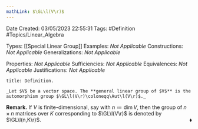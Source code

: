 ```yaml
---
mathLink: $\GL\l(V\r)$
---
```


<div class="topSpace"></div>

Date Created: 03/05/2023 22:55:31
Tags: #Definition #Topics/Linear_Algebra

Types: [[Special Linear Group]]
Examples: _Not Applicable_
Constructions: _Not Applicable_
Generalizations: _Not Applicable_

Properties: _Not Applicable_
Sufficiencies: _Not Applicable_
Equivalences: _Not Applicable_
Justifications: _Not Applicable_

``` ad-Definition
title: Definition.

_Let $V$ be a vector space. The **general linear group of $V$** is the automorphism group $\GL\l(V\r)\coloneqq\Aut\l(V\r)$._

```

**Remark.** If $V$ is finite-dimensional, say with $n\coloneqq\dim V$, then the group of $n\times n$ matrices over $K$ corresponding to $\GL\l(V\r)$ is denoted by $\GL\l(n,K\r)$.<span style="float:right;">$\blacklozenge$</span>
